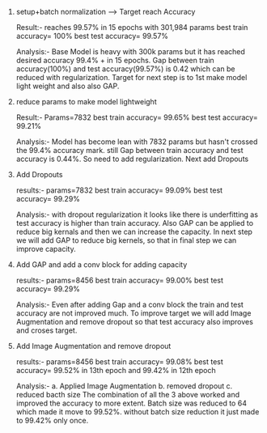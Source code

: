 
1. setup+batch normalization --> Target reach Accuracy
	
	Result:- reaches 99.57% in 15 epochs with 301,984 params
	best train accuracy= 100%
	best test accuracy= 99.57%
	
	Analysis:-
	Base Model is heavy with 300k params but it has reached desired accuracy 99.4% + in 15 epochs.
	Gap between train accuracy(100%) and test accuracy(99.57%) is 0.42 which can be reduced with regularization.
	Target for next step is to 1st make model light weight and also also GAP.
	
2. reduce params to make model lightweight
	
	Result:-
	Params=7832
	best train accuracy= 99.65%
	best test accuracy= 99.21%
	
	Analysis:-
	Model has become lean with 7832 params but hasn't crossed the 99.4% accuracy mark.
	still Gap between train accuracy and test accuracy is 0.44%. So need to add regularization.
	Next add Dropouts

3. Add 	Dropouts
	
	results:-
	params=7832
	best train accuracy= 99.09%
	best test accuracy= 99.29%
	
	Analysis:-
	with dropout regularization it looks like there is underfitting as test accuracy is higher than train accuracy.
	Also GAP can be applied to reduce big kernals and then we can increase the capacity.
	In next step we will add GAP to reduce big kernels, so that in final step we can improve capacity.

4. Add GAP and add a conv block for adding capacity
	
	results:-
	params=8456
	best train accuracy= 99.00%
	best test accuracy= 99.29%
	
	Analysis:-
	Even after adding Gap and a conv block the train and test accuracy are not improved much.
	To improve target we will add Image Augmentation and remove dropout so that test accuracy also improves and croses target.
	

5. Add Image Augmentation and remove dropout
	
	results:-
	params=8456
	best train accuracy= 99.08%
	best test accuracy= 99.52% in 13th epoch and 99.42% in 12th epoch
	
	Analysis:-
	a. Applied Image Augmentation
	b. removed dropout
	c. reduced bacth size
	The combination of all the 3 above worked and improved the accuracy to more extent. Batch size was reduced to 64 which made it move to 99.52%. without batch size reduction it just made to 99.42% only once.
	